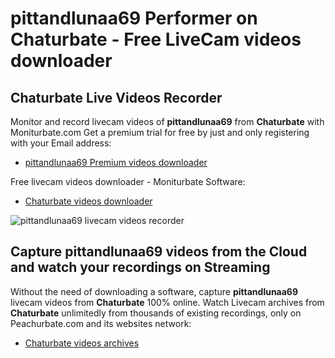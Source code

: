 # pittandlunaa69 Performer on Chaturbate - Free LiveCam videos downloader

## Chaturbate Live Videos Recorder

Monitor and record livecam videos of **pittandlunaa69** from **Chaturbate** with Moniturbate.com
Get a premium trial for free by just and only registering with your Email address:
* [pittandlunaa69 Premium videos downloader](https://moniturbate.com/request-demo-licence-key.html)

Free livecam videos downloader - Moniturbate Software:
* [Chaturbate videos downloader](https://moniturbate.com/moniturbate-download-software.html)

![pittandlunaa69 livecam videos recorder](https://peachurnet.com/templates/moniturbate-software.png)


## Capture pittandlunaa69 videos from the Cloud and watch your recordings on Streaming

Without the need of downloading a software, capture **pittandlunaa69** livecam videos from **Chaturbate** 100% online.
Watch Livecam archives from **Chaturbate** unlimitedly from thousands of existing recordings, only on Peachurbate.com and its websites network:
* [Chaturbate videos archives](https://peachurnet.com/)